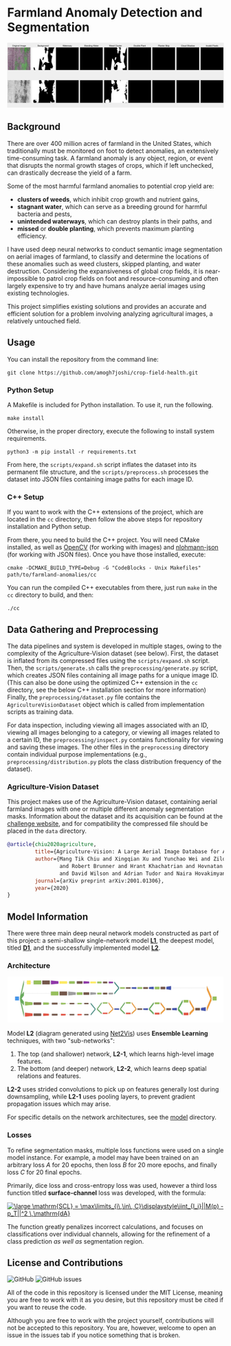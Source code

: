 # Farmland Anomaly Detection and Segmentation

![example](examples/evaluated-o1-21.png)

## Background

There are over 400 million acres of farmland in the United States, which traditionally must be monitored on foot to detect anomalies, an extensively time-consuming task. 
A farmland anomaly is any object, region, or event that disrupts the normal growth stages of crops, which if left unchecked, can drastically decrease the yield of a farm.

Some of the most harmful farmland anomalies to potential crop yield are:
- **clusters of weeds**, which inhibit crop growth and nutrient gains,
- **stagnant water**, which can serve as a breeding ground for harmful bacteria and pests,
- **unintended waterways**, which can destroy plants in their paths, and 
- **missed** or **double planting**, which prevents maximum planting efficiency.

I have used deep neural networks to conduct semantic image segmentation on aerial images of farmland, to classify and determine the 
locations of these anomalies
such as weed clusters, skipped planting, and water destruction. Considering the expansiveness of global crop fields,
it is near-impossible to patrol crop fields on foot and resource-consuming and often largely expensive to try and have 
humans analyze aerial images using existing technologies. 

This project simplifies existing solutions and provides an 
accurate and efficient solution for a problem involving analyzing agricultural images, a relatively untouched field.

## Usage

You can install the repository from the command line:

```shell script
git clone https://github.com/amogh7joshi/crop-field-health.git
```

### Python Setup

A Makefile is included for Python installation. To use it, run the following.

```shell script
make install
```

Otherwise, in the proper directory, execute the following to install system requirements.

```shell script
python3 -m pip install -r requirements.txt
```

From here, the `scripts/expand.sh` script inflates the dataset into its permanent file structure, and 
the `scripts/preprocess.sh` processes the dataset into JSON files containing image paths for each image ID.

### C++ Setup

If you want to work with the C++ extensions of the project, which are located in the `cc` directory, then 
follow the above steps for repository installation and Python setup. 

From there, you need to build the C++ project. You will need CMake installed, as well as 
[OpenCV](https://docs.opencv.org/master/d7/d9f/tutorial_linux_install.html) (for working with images) 
and [nlohmann-json](https://github.com/nlohmann/json#package-managers) (for working with JSON files). Once you have those
installed, execute:

```shell script
cmake -DCMAKE_BUILD_TYPE=Debug -G "CodeBlocks - Unix Makefiles" path/to/farmland-anomalies/cc
```

You can run the compiled C++ executables from there, just run `make` in the `cc` directory to build, and then:

```shell script
./cc
```

## Data Gathering and Preprocessing

The data pipelines and system is developed in multiple stages, owing to the complexity of the Agriculture-Vision dataset (see below).
First, the dataset is inflated from its compressed files using the `scripts/expand.sh` script. Then, the `scripts/generate.sh` calls the
`preprocessing/generate.py` script, which creates JSON files containing all image paths for a unique image ID. (This can also be done using 
the optimized C++ extension in the `cc` directory, see the below C++ installation section for more information) Finally, the `preprocessing/dataset.py`
file contains the `AgricultureVisionDataset` object which is called from implementation scripts as training data.

For data inspection, including viewing all images associated with an ID, viewing all images belonging to a category, or viewing all images related to a 
certain ID, the `preprocessing/inspect.py` contains functionality for viewing and saving these images. The other files in the `preprocessing` directory contain 
individual purpose implementations (e.g., `preprocessing/distribution.py` plots the class distribution frequency of the dataset).

### Agriculture-Vision Dataset

This project makes use of the Agriculture-Vision dataset, containing aerial farmland images with one or multiple different anomaly segmentation masks.
Information about the dataset and its acquisition can be found at the [challenge website](https://www.agriculture-vision.com/contact-us), and for compatibility
the compressed file should be placed in the `data` directory.

```bibtex
@article{chiu2020agriculture,
         title={Agriculture-Vision: A Large Aerial Image Database for Agricultural Pattern Analysis},
         author={Mang Tik Chiu and Xingqian Xu and Yunchao Wei and Zilong Huang and Alexander Schwing 
                 and Robert Brunner and Hrant Khachatrian and Hovnatan Karapetyan and Ivan Dozier and Greg Rose 
                 and David Wilson and Adrian Tudor and Naira Hovakimyan and Thomas S. Huang and Honghui Shi},
         journal={arXiv preprint arXiv:2001.01306},
         year={2020}
}
```

## Model Information

There were three main deep neural network models constructed as part of this project: a semi-shallow single-network model [**L1**](https://github.com/amogh7joshi/farmland-anomalies/blob/master/model/light/light_network.py#L15),
 the deepest model, titled [**D1**](model/complex/architecture.py), and the successfully implemented model [**L2**](https://github.com/amogh7joshi/farmland-anomalies/blob/master/model/light/light_network.py#L112).
 
### Architecture

![architecture-l2](examples/architecture-l2.png)

Model **L2** (diagram generated using [Net2Vis](https://github.com/viscom-ulm/Net2Vis)) uses **Ensemble Learning** techniques, with two "sub-networks":

1. The top (and shallower) network, **L2-1**, which learns high-level image features.
2. The bottom (and deeper) network, **L2-2**, which learns deep spatial relations and features.

**L2-2** uses strided convolutions to pick up on features generally lost during downsampling, while **L2-1** uses pooling layers, 
to prevent gradient propagation issues which may arise. 

For specific details on the network architectures, see the [model](https://github.com/amogh7joshi/farmland-anomalies/tree/master/model) directory.

### Losses

To refine segmentation masks, multiple loss functions were used on a single model instance. For example, a model may have been trained on an arbitrary loss *A* for 20 epochs,
then loss *B* for 20 more epochs, and finally loss *C* for 20 final epochs.

Primarily, dice loss and cross-entropy loss was used, however a third loss function titled **surface-channel** loss was developed, with the formula:

<a href="https://www.codecogs.com/eqnedit.php?latex=\inline&space;\dpi{300}&space;\bg_white&space;\large&space;\mathrm{SCL}&space;=&space;\max\limits_{i\,\in\,&space;C}\displaystyle\iint_{I_i}||M(p)&space;-&space;p_T||^2&space;\,\mathrm{dA}" target="_blank"><img src="https://latex.codecogs.com/gif.latex?\inline&space;\dpi{300}&space;\bg_white&space;\large&space;\mathrm{SCL}&space;=&space;\max\limits_{i\,\in\,&space;C}\displaystyle\iint_{I_i}||M(p)&space;-&space;p_T||^2&space;\,\mathrm{dA}" title="\large \mathrm{SCL} = \max\limits_{i\,\in\, C}\displaystyle\iint_{I_i}||M(p) - p_T||^2 \,\mathrm{dA}" /></a>

The function greatly penalizes incorrect calculations, and focuses on classifications over individual channels, allowing for the refinement of a class prediction *as well as* segmentation region.

## License and Contributions

![GitHub](https://img.shields.io/github/license/amogh7joshi/farmland-anomalies?logoColor=blue&style=flat-square) 
![GitHub issues](https://img.shields.io/github/issues/amogh7joshi/farmland-anomalies?style=flat-square)

All of the code in this repository is licensed under the MIT License, meaning you are free to work with it as you desire, but
this repository must be cited if you want to reuse the code. 

Although you are free to work with the project yourself, contributions will not be accepted to this repository. You are, however, welcome
to open an issue in the issues tab if you notice something that is broken. 


